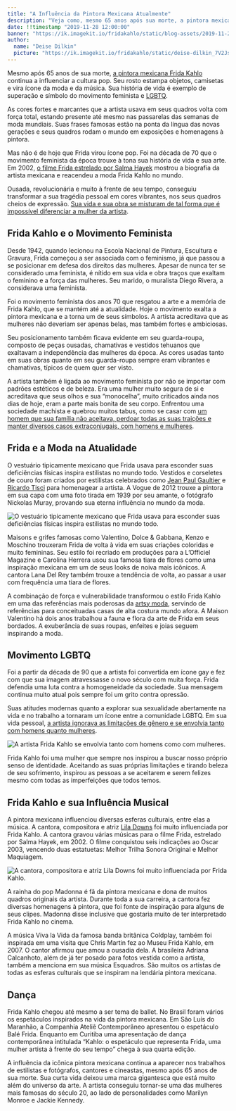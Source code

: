 ```yaml
---
title: "A Influência da Pintora Mexicana Atualmente"
description: "Veja como, mesmo 65 anos após sua morte, a pintora mexicana Frida Kahlo continua a influenciar a cultura pop."
date: !!timestamp "2019-11-28 12:00:00"
banner: "https://ik.imagekit.io/fridakahlo/static/blog-assets/2019-11-28-a-influencia-da-pintora-mexicana-atualmente/a-influencia-da-pintora-mexicana-atualmente_3VJ-TIpfK.jpeg"
author:
  name: "Deise Dilkin"
  picture: "https://ik.imagekit.io/fridakahlo/static/deise-dilkin_7V2JsjZhA.jpg"
---
```


Mesmo após 65 anos de sua morte, [a pintora mexicana Frida Kahlo](https://fridakahlo.com.br/quem-foi-frida-kahlo/quem-foi-frida-kahlo-a-revolucionaria-pintora-mexicana) continua a influenciar a cultura pop. Seu rosto estampa objetos, camisetas e vira ícone da moda e da música. Sua história de vida é exemplo de superação e símbolo do movimento feminista e [LGBTQ](https://artsandculture.google.com/theme/impacto-duradouro-de-frida-kahlo-em-artistas-lgbtq/CgISm6mFqz2HIQ).

As cores fortes e marcantes que a artista usava em seus quadros volta com força total, estando presente até mesmo nas passarelas das semanas de moda mundiais. Suas frases famosas estão na ponta da língua das novas gerações e seus quadros rodam o mundo em exposições e homenagens à pintora.

Mas não é de hoje que Frida virou ícone pop. Foi na década de 70 que o movimento feminista da época trouxe à tona sua história de vida e sua arte. Em 2002, [o filme Frida estrelado por Salma Hayek](https://www.netflix.com/br/title/60024997) mostrou a biografia da artista mexicana e reacendeu a moda Frida Kahlo no mundo.

Ousada, revolucionária e muito à frente de seu tempo, conseguiu transformar a sua tragédia pessoal em cores vibrantes, nos seus quadros cheios de expressão. [Sua vida e sua obra se misturam de tal forma que é impossível diferenciar a mulher da artista](https://fridakahlo.com.br/quem-foi-frida-kahlo/frida-kahlo-e-suas-principais-obras).

## Frida Kahlo e o Movimento Feminista

Desde 1942, quando lecionou na Escola Nacional de Pintura, Escultura e Gravura, Frida começou a ser associada com o feminismo, já que passou a se posicionar em defesa dos direitos das mulheres. Apesar de nunca ter se considerado uma feminista, é nítido em sua vida e obra traços que exaltam o feminino e a força das mulheres. Seu marido, o muralista Diego Rivera, a considerava uma feminista.

Foi o movimento feminista dos anos 70 que resgatou a arte e a memória de Frida Kahlo, que se mantém até a atualidade. Hoje o movimento exalta a pintora mexicana e a torna um de seus símbolos. A artista acreditava que as mulheres não deveriam ser apenas belas, mas também fortes e ambiciosas.

Seu posicionamento também ficava evidente em seu guarda-roupa, composto de peças ousadas, chamativas e vestidos tehuanos que exaltavam a independência das mulheres da época. As cores usadas tanto em suas obras quanto em seu guarda-roupa sempre eram vibrantes e chamativas, típicos de quem quer ser visto.

A artista também é ligada ao movimento feminista por não se importar com padrões estéticos e de beleza. Era uma mulher muito segura de si e acreditava que seus olhos e sua “monocelha”, muito criticados ainda nos dias de hoje, eram a parte mais bonita de seu corpo. Enfrentou uma sociedade machista e quebrou muitos tabus, como se casar com [um homem que sua família não aceitava, perdoar todas as suas traições e manter diversos casos extraconjugais, com homens e mulheres](https://fridakahlo.com.br/quem-foi-frida-kahlo/frida-kahlo-e-diego-rivera-uma-torrida-historia-de-amor).

## Frida e a Moda na Atualidade

O vestuário tipicamente mexicano que Frida usava para esconder suas deficiências físicas inspira estilistas no mundo todo. Vestidos e corseletes de couro foram criados por estilistas celebrados como [Jean Paul Gaultier](https://www.vogue.com/fashion-shows/spring-1998-ready-to-wear/jean-paul-gaultier) e [Ricardo Tisci](https://www.vogue.com/fashion-shows/fall-2010-couture/givenchy) para homenagear a artista. A Vogue de 2012 trouxe a pintora em sua capa com uma foto tirada em 1939 por seu amante, o fotógrafo Nickolas Muray, provando sua eterna influência no mundo da moda.

![O vestuário tipicamente mexicano que Frida usava para esconder suas deficiências físicas inspira estilistas no mundo todo.](https://ik.imagekit.io/fridakahlo/static/blog-assets/2019-11-28-a-influencia-da-pintora-mexicana-atualmente/a-influencia-de-frida-na-moda_ArK3HWI1W.jpg)

Maisons e grifes famosas como Valentino, Dolce & Gabbana, Kenzo e Moschino trouxeram Frida de volta à vida em suas criações coloridas e muito femininas. Seu estilo foi recriado em produções para a L’Officiel Magazine e Carolina Herrera usou sua famosa tiara de flores como uma inspiração mexicana em um de seus looks de noiva mais icônicos. A cantora Lana Del Rey também trouxe a tendência de volta, ao passar a usar com frequência uma tiara de flores.

A combinação de força e vulnerabilidade transformou o estilo Frida Kahlo em uma das referências mais poderosas da [artsy moda](https://www.farfetch.com/br/style-guide/como-usar/artsy-moda/), servindo de referências para conceituadas casas de alta costura mundo afora. A Maison Valentino há dois anos trabalhou a fauna e flora da arte de Frida em seus bordados. A exuberância de suas roupas, enfeites e joias seguem inspirando a moda.

## Movimento LGBTQ

Foi a partir da década de 90 que a artista foi convertida em ícone gay e fez com que sua imagem atravessasse o novo século com muita força. Frida defendia uma luta contra a homogeneidade da sociedade. Sua mensagem continua muito atual pois sempre foi um grito contra opressão.

Suas atitudes modernas quanto a explorar sua sexualidade abertamente na vida e no trabalho a tornaram um ícone entre a comunidade LGBTQ. Em sua vida pessoal, [a artista ignorava as limitações de gênero e se envolvia tanto com homens quanto mulheres](https://fridakahlo.com.br/quem-foi-frida-kahlo/os-outros-amores-da-vida-de-frida-kahlo).

![A artista Frida Kahlo se envolvia tanto com homens como com mulheres.](https://ik.imagekit.io/fridakahlo/static/blog-assets/os-outros-amores-da-vida-de-frida-kahlo/os-outros-amores-da-vida-de-frida-kahlo-banner_XVwE5pxtY.jpg)

Frida Kahlo foi uma mulher que sempre nos inspirou a buscar nosso próprio senso de identidade. Aceitando as suas próprias limitações e tirando beleza de seu sofrimento, inspirou as pessoas a se aceitarem e serem felizes mesmo com todas as imperfeições que todos temos.

## Frida Kahlo e sua Influência Musical

A pintora mexicana influenciou diversas esferas culturais, entre elas a música. A cantora, compositora e atriz [Lila Downs](https://artsandculture.google.com/story/impacto-de-frida-kahlo-na-m%C3%BAsica/RALCcQePD8c3Ig) foi muito influenciada por Frida Kahlo. A cantora gravou várias músicas para o filme Frida, estrelado por Salma Hayek, em 2002. O filme conquistou seis indicações ao Oscar 2003, vencendo duas estatuetas: Melhor Trilha Sonora Original e Melhor Maquiagem.

![A cantora, compositora e atriz Lila Downs foi muito influenciada por Frida Kahlo.](https://ik.imagekit.io/fridakahlo/static/blog-assets/2019-11-28-a-influencia-da-pintora-mexicana-atualmente/a-influencia-de-frida-kahlo-na-musica_i7eXg05yd.jpeg)

A rainha do pop Madonna é fã da pintora mexicana e dona de muitos quadros originais da artista. Durante toda a sua carreira, a cantora fez diversas homenagens à pintora, que foi fonte de inspiração para alguns de seus clipes. Madonna disse inclusive que gostaria muito de ter interpretado Frida Kahlo no cinema.

A música Viva la Vida da famosa banda britânica Coldplay, também foi inspirada em uma visita que Chris Martin fez ao Museu Frida Kahlo, em 2007. O cantor afirmou que amou a ousadia dela. A brasileira Adriana Calcanhoto, além de já ter posado para fotos vestida como a artista, também a menciona em sua música Esquadros. São muitos os artistas de todas as esferas culturais que se inspiram na lendária pintora mexicana.

## Dança

Frida Kahlo chegou até mesmo a ser tema de ballet. No Brasil foram vários os espetáculos inspirados na vida da pintora mexicana. Em São Luís do Maranhão, a Companhia Ateliê Contemporâneo apresentou o espetáculo Balé Frida. Enquanto em Curitiba uma apresentação de dança contemporânea intitulada “Kahlo: o espetáculo que representa Frida, uma mulher artista à frente do seu tempo” chega à sua quarta edição.

A influência da icônica pintora mexicana continua a aparecer nos trabalhos de estilistas e fotógrafos, cantores e cineastas, mesmo após 65 anos de sua morte. Sua curta vida deixou uma marca gigantesca que está muito além do universo da arte. A artista conseguiu tornar-se uma das mulheres mais famosas do século 20, ao lado de personalidades como Marilyn Monroe e Jackie Kennedy.

